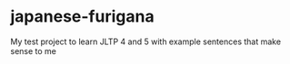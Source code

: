 # japanese-furigana
My test project to learn JLTP 4 and 5 with example sentences that make sense to me
